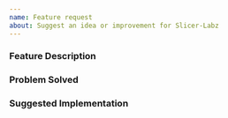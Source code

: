 ```yaml
---
name: Feature request
about: Suggest an idea or improvement for Slicer-Labz
---
```


### Feature Description

### Problem Solved

### Suggested Implementation
